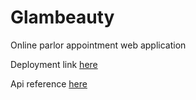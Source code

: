 # Glambeauty

Online parlor appointment web application

Deployment link [here](https://glambeauty.vercel.app)

Api reference [here](https://glambeauty-server.vercel.app/reference)
